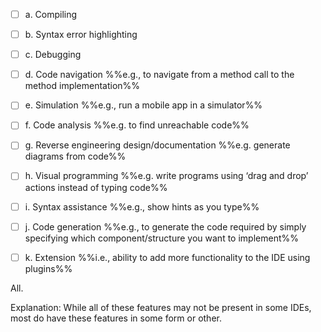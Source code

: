 <panel header="{{ icon_Q_A }} Which of these are features available in IDEs?">

- [ ] a. Compiling
- [ ] b. Syntax error highlighting
- [ ] c. Debugging
- [ ] d. Code navigation %%e.g., to navigate from a method call to the method implementation%%
- [ ] e. Simulation %%e.g., run a mobile app in a simulator%%
- [ ] f. Code analysis %%e.g. to find unreachable code%%
- [ ] g. Reverse engineering design/documentation %%e.g. generate diagrams from code%%
- [ ] h. Visual programming %%e.g. write programs using ‘drag and drop’ actions instead of typing code%%
- [ ] i. Syntax assistance %%e.g., show hints as you type%%
- [ ] j. Code generation %%e.g., to generate the code required by simply specifying which component/structure you want to implement%%
- [ ] k. Extension %%i.e., ability to add more functionality to the IDE using plugins%%


<panel type="seamless" header="{{ icon_A }} Answer" minimized>

All.

Explanation: While all of these features may not be present in some IDEs, most do have these features in some form or other.

</panel>
</panel>
